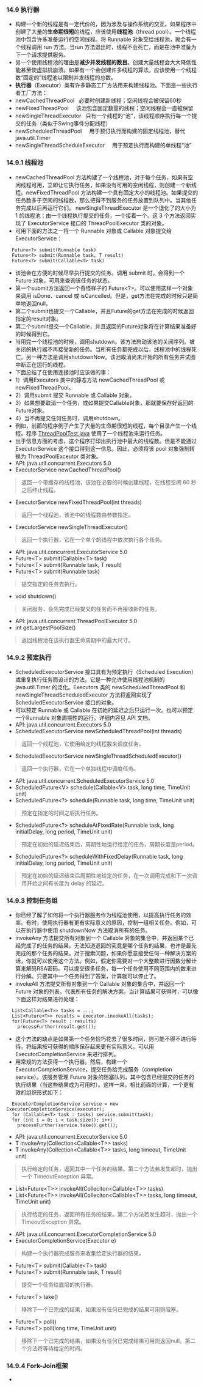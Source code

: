 ### 14.9 执行器
- 构建一个新的线程是有一定代价的，因为涉及与操作系统的交互。如果程序中创建了大量的**生命期很短**的线程，应该使用**线程池**（thread pool）。一个线程池中包含许多准备运行的空闲线程。将 Runnable 对象交给线程池，就会有一个线程调用 run 方法。当run 方法退出时，线程不会死亡，而是在池中准备为下一个请求提供服务。
- 另一个使用线程池的理由是**减少并发线程的数目**。创建大量线程会大大降低性能甚至使虚拟机崩溃。如果有一个会创建许多线程的算法，应该使用一个线程数“固定的”线程池以限制并发线程的总数。
- **执行器**（Executor）类有许多静态工厂方法用来构建线程池。下面是一些执行者工厂方法：
- newCachedThreadPool                 必要时创建新线程；空闲线程会被保留60秒
- newFixedThreadPool                  该池包含固定数量的线程；空闲线程会一直被保留
- newSingleThreadExecutor             只有一个线程的“池”，该线程顺序执行每一个提交的任务（类似于Swing事件分配线程）
- newScheduledThreadPool              用于预订执行而构建的固定线程池，替代 java.util.Timer
- newSingleThreadScheduleExecutor     用于预定执行而构建的单线程“池”
> 
### 14.9.1 线程池
- newCachedThreadPool 方法构建了一个线程池，对于每个任务，如果有空闲线程可用，立即让它执行任务，如果没有可用的空闲线程，则创建一个新线程。newFixedThreadPool 方法构建一个具有固定大小的线程池。如果提交的任务数多于空闲的线程数，那么把得不到服务的任务放置到队列中。当其他任务完成以后再运行它们。 newSingleThreadExecutor 是一个退化了的大小为 1 的线程池：由一个线程执行提交的任务，一个接着一个。这 3 个方法返回实现了 ExecutorService 接口的 ThreadPoolExecutor 类的对象。
- 可用下面的方法之一将一个 Runnable 对象或 Callable 对象提交给 ExecutorService：
```
  Future<?> submit(Runnable task)
  Future<?> submit(Runnable task, T result)
  Future<?> submit(Callable<T> task)
```
- 该池会在方便的时候尽早执行提交的任务。调用 submit 时，会得到一个 Future 对象，可用来查询该任务的状态。
- 第一个submit方法返回一个奇怪样子的 Future\<?\>。可以使用这样一个对象来调用 isDone、cancel 或 isCancelled。但是，get方法在完成的时候只是简单地返回null。
- 第二个submit也提交一个Callable，并且Future的get方法在完成的时候返回指定的result对象。
- 第二个submit提交一个Callable，并且返回的Future对象将在计算结果准备好的时候得到它。
- 当用完一个线程池的时候，调用shutdown。该方法启动该池的关闭序列。被关闭的执行器不再接受新的任务。当所有任务都完成以后，线程池中的线程死亡。另一种方法是调用shutdownNow。该池取消尚未开始的所有任务并试图中断正在运行的线程。
- 下面总结了在使用连接池时应该做的事：
- 1）调用Executors 类中的静态方法 newCachedThreadPool 或 newFixedThreadPool。
- 2）调用submit 提交 Runnable 或 Callable 对象。
- 3）如果想要取消一个任务，或如果提交Callable对象，那就要保存好返回的Future对象。
- 4）当不再提交任何任务时，调用shutdown。
- 例如，前面的程序例子产生了大量的生命期很短的线程，每个目录产生一个线程。程序 [ThreadPoolTest.java](https://github.com/lu666666/notebooks/blob/master/CoreJavaVolume-I/v1ch14/threadPool/ThreadPoolTest.java) 使用了一个线程池来运行任务。
- 出于信息方面的考虑，这个程序打印出执行池中最大的线程数。但是不能通过 ExecutorService 这个接口得到这一信息。因此，必须将该 pool 对象强制转换为 ThreadPoolExceutor 类对象。
- API: java.util.concurrent.Executors 5.0
- ExecutorService newCachedThreadPool()
> 返回一个带缓存的线程池，该池在必要的时候创建线程，在线程空闲 60 秒之后终止线程。
- ExecutorService newFixedThreadPool(int threads)
> 返回一个线程池，该池中的线程数由参数指定。
- ExecutorService newSingleThreadExecutor()
> 返回一个执行器，它在一个单个的线程中依次执行各个任务。
- API: java.util.concurrent.ExecutorService 5.0
- Future\<T\> submit(Callable\<T\> task)
- Future\<T\> submit(Runnable task, T result)
- Future\<T\> submit(Runnable task)
> 提交指定的任务去执行。
- void shutdown()
> 关闭服务，会先完成已经提交的任务而不再接收新的任务。
- API: java.util.concurrent.ThreadPoolExecutor  5.0
- int getLargestPoolSize()
> 返回线程池在该执行器生命周期中的最大尺寸。
>
### 14.9.2 预定执行
- ScheduledExecutorService 接口具有为预定执行（Scheduled Execution）或重复执行任务而设计的方法。它是一种允许使用线程池机制的 java.util.Timer 的泛化。Executors 类的 newScheduledThreadPool 和 newSingleThreadScheduledExecutor 方法将返回实现了 ScheduledExecutorService 接口的对象。
- 可以预定 Runnable 或 Callable 在初始的延迟之后只运行一次。也可以预定一个Runnable 对象周期性的运行。详细内容见 API 文档。
- API: java.util.concurrent.Executors 5.0
- ScheduledExecutorService newScheduledThreadPool(int threads)
> 返回一个线程池，它使用给定的线程数来调度任务。
- ScheduledExecutorService newSingleThreadScheduledExecutor()
> 返回一个执行器，它在一个单独线程中调度任务。
- API: java.util.concurrent.ScheduledExecutorService  5.0
- ScheduledFuture\<V\> schedule(Callable\<V\> task, long time, TimeUnit unit)
- ScheduledFuture\<?\> schedule(Runnable task, long time, TimeUnit unit)
> 预定在指定的时间之后执行任务。
- ScheduledFuture\<?\> scheduleAtFixedRate(Runnable task, long initialDelay, long period, TimeUnit unit)
> 预定在初始的延迟结束后，周期性地运行给定的任务，周期长度是period。
- ScheduledFuture\<?\> scheduleWithFixedDelay(Runnable task, long initialDelay, long period, TimeUnit unit)
> 预定在初始的延迟结束后周期性地给定的任务，在一次调用完成和下一次调用开始之间有长度为 delay 的延迟。
### 14.9.3 控制任务组
- 你已经了解了如何将一个执行器服务作为线程池使用，以提高执行任务的效率。有时，使用执行器有更有实际意义的原因，控制一组相关任务。例如，可以在执行器中使用 shutdownNow 方法取消所有的任务。
- invokeAny 方法提交所有对象到一个 Callable 对象的集合中，并返回某个已经完成了的任务的结果。无法知道返回的究竟是哪个任务的结果，也许是最先完成的那个任务的结果。对于搜索问题，如果你愿意接受任何一种解决方案的话，你就可以使用这个方法。例如，假定你需要对一个大整数进行因数分解计算来解码RSA密码。可以提交很多任务，每一个任务使用不同范围内的数来进行分解。只要其中一个任务得到了答案，计算就可以停止了。
- invokeAll 方法提交所有对象到一个 Callable 对象的集合中，并返回一个 Future 对象的列表，代表所有任务的解决方案。当计算结果可获得时，可以像下面这样对结果进行处理：
```
  List<Callable<T>> tasks = ...;
  List<Future<T>> results = executor.invokeAll(tasks);
  for(Future<T> result : results)
    processFurther(result.get());
```
- 这个方法的缺点是如果第一个任务恰巧花去了很多时间，则可能不得不进行等待。将结果按可获得的顺序保存起来更有实际意义。可以用 ExecutorCompletionService 来进行排列。
- 用常规的方法获得一个执行器。然后，构建一个 ExecutorCompletionService，提交任务给完成服务（completion service）。该服务管理 Future 对象的阻塞队列，其中包含已经提交的任务的执行结果（当这些结果成为可用时）。这样一来，相比前面的计算，一个更有效的组织形式如下：
```
  ExecutorCompletionService service = new ExecutorCompletionService(executor);
  for (Callable<T> task : tasks) service.submit(task);
  for (int i = 0; i < task.size(); i++)
    processFurther(service.take().get());
```
- API: java.util.concurrent.ExecutorService 5.0
- T invokeAny(Collection\<Callable\<T\>\> tasks)
- T invokeAny(Collection\<Callable\<T\>\> tasks, long timeout, TimeUnit unit)
> 执行给定的任务，返回其中一个任务的结果。第二个方法若发生超时，抛出一个 TimeoutException 异常。
- List\<Future\<T\>\> invokeAll(Colleciton\<Callable\<T\>\> tasks)
- List\<Future\<T\>\> invokeAll(Colleciton\<Callable\<T\>\> tasks, long timeout, TimeUnit unit)
> 执行给定的任务，返回所有任务的结果。第二个方法若发生超时，抛出一个TimeoutException 异常。
- API: java.util.concurrent.ExecutorCompletionService 5.0
- ExecutorCompletionService(Executor e)
> 构建一个执行器完成服务来收集给定执行器的结果。
- Future\<T\> submit(Callable\<T\> task)
- Future\<T\> submit(Runnable task, T result)
> 提交一个任务给底层的执行器。
- Future\<T\> take()
> 移除下一个已完成的结果，如果没有任何已完成的结果可用则阻塞。
- Future\<T\> poll()
- Future\<T\> poll(long time, TimeUnit unit)
> 移除下一个已完成的结果，如果没有任何已完成结果可用则返回null。第二个方法将等待给定的时间。
### 14.9.4 Fork-Join框架
-
